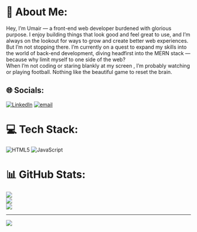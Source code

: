 # 💫 About Me:
Hey, I’m Umair — a front-end web developer burdened with glorious purpose. I enjoy building things that look good and feel great to use, and I’m always on the lookout for ways to grow and create better web experiences.<br>But I’m not stopping there. I’m currently on a quest to expand my skills into the world of back-end development, diving headfirst into the MERN stack — because why limit myself to one side of the web?<br>When I’m not coding or staring blankly at my screen , I’m probably watching or playing football. Nothing like the beautiful game to reset the brain.


## 🌐 Socials:
[![LinkedIn](https://img.shields.io/badge/LinkedIn-%230077B5.svg?logo=linkedin&logoColor=white)](https://linkedin.com/in/www.linkedin.com/iumair10) [![email](https://img.shields.io/badge/Email-D14836?logo=gmail&logoColor=white)](mailto:imumair3000@gmail.com) 

# 💻 Tech Stack:
![HTML5](https://img.shields.io/badge/html5-%23E34F26.svg?style=for-the-badge&logo=html5&logoColor=white) ![JavaScript](https://img.shields.io/badge/javascript-%23323330.svg?style=for-the-badge&logo=javascript&logoColor=%23F7DF1E)
# 📊 GitHub Stats:
![](https://github-readme-stats.vercel.app/api?username=samael-stark&theme=blueberry&hide_border=false&include_all_commits=false&count_private=false)<br/>
![](https://nirzak-streak-stats.vercel.app/?user=samael-stark&theme=blueberry&hide_border=false)<br/>
![](https://github-readme-stats.vercel.app/api/top-langs/?username=samael-stark&theme=blueberry&hide_border=false&include_all_commits=false&count_private=false&layout=compact)

---
[![](https://visitcount.itsvg.in/api?id=samael-stark&icon=0&color=0)](https://visitcount.itsvg.in)

<!-- Proudly created with GPRM ( https://gprm.itsvg.in ) -->
